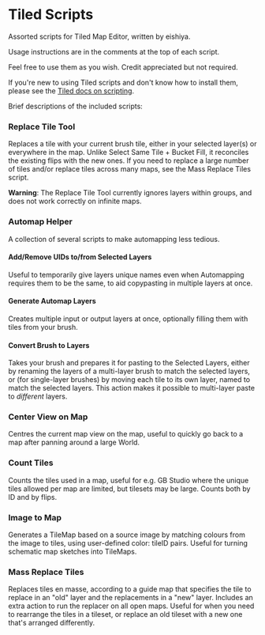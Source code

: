 # Tiled Scripts
Assorted scripts for Tiled Map Editor, written by eishiya.

Usage instructions are in the comments at the top of each script.

Feel free to use them as you wish. Credit appreciated but not required.

If you're new to using Tiled scripts and don't know how to install them, please see the [Tiled docs on scripting](https://doc.mapeditor.org/en/stable/reference/scripting/#scripted-extensions).

Brief descriptions of the included scripts:

### Replace Tile Tool
Replaces a tile with your current brush tile, either in your selected layer(s) or everywhere in the map. Unlike Select Same Tile + Bucket Fill, it reconciles the existing flips with the new ones. If you need to replace a large number of tiles and/or replace tiles across many maps, see the Mass Replace Tiles script.

**Warning**: The Replace Tile Tool currently ignores layers within groups, and does not work correctly on infinite maps.

### Automap Helper
A collection of several scripts to make automapping less tedious.
#### Add/Remove UIDs to/from Selected Layers
Useful to temporarily give layers unique names even when Automapping requires them to be the same, to aid copypasting in multiple layers at once.
#### Generate Automap Layers
Creates multiple input or output layers at once, optionally filling them with tiles from your brush.
#### Convert Brush to Layers
Takes your brush and prepares it for pasting to the Selected Layers, either by renaming the layers of a multi-layer brush to match the selected layers, or (for single-layer brushes) by moving each tile to its own layer, named to match the selected layers. This action makes it possible to multi-layer paste to *different* layers.

### Center View on Map
Centres the current map view on the map, useful to quickly go back to a map after panning around a large World.

### Count Tiles
Counts the tiles used in a map, useful for e.g. GB Studio where the unique tiles allowed per map are limited, but tilesets may be large. Counts both by ID and by flips.

### Image to Map
Generates a TileMap based on a source image by matching colours from the image to tiles, using user-defined color: tileID pairs. Useful for turning schematic map sketches into TileMaps.

### Mass Replace Tiles
Replaces tiles en masse, according to a guide map that specifies the tile to replace in an "old" layer and the replacements in a "new" layer. Includes an extra action to run the replacer on all open maps. Useful for when you need to rearrange the tiles in a tileset, or replace an old tileset with a new one that's arranged differently.
